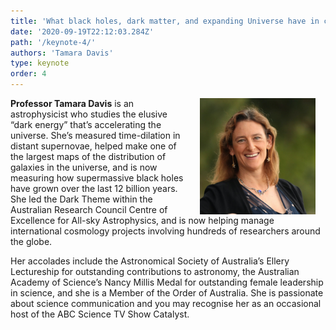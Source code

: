```yaml
---
title: 'What black holes, dark matter, and expanding Universe have in common with distributed computing and AI'
date: '2020-09-19T22:12:03.284Z'
path: '/keynote-4/'
authors: 'Tamara Davis'
type: keynote
order: 4
---
```


<img align="right" width="185" style="margin-left:16px;margin-right:16px" src="https://raw.githubusercontent.com/edoc2021/2021/dev/static/img/Tamara.jpg">

**Professor Tamara Davis** is an astrophysicist who studies the elusive “dark energy” that’s accelerating the universe.  She’s measured time-dilation in distant supernovae, helped make one of the largest maps of the distribution of galaxies in the universe, and is now measuring how supermassive black holes have grown over the last 12 billion years.  She led the Dark Theme within the Australian Research Council Centre of Excellence for All-sky Astrophysics, and is now helping manage international cosmology projects involving hundreds of researchers around the globe.

Her accolades include the Astronomical Society of Australia’s Ellery Lectureship for outstanding contributions to astronomy, the Australian Academy of Science’s Nancy Millis Medal for outstanding female leadership in science, and she is a Member of the Order of Australia.  She is passionate about science communication and you may recognise her as an occasional host of the ABC Science TV Show Catalyst.
